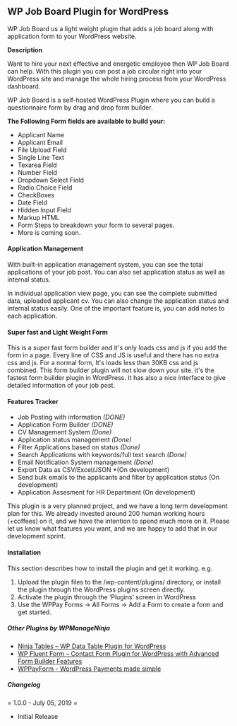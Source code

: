 WP Job Board Plugin for WordPress 
---
WP Job Board us a light weight plugin that adds a job board along with application form to your WordPress website.

<b>Description</b>

Want to hire your next effective and energetic employee then WP Job Board can help. With this plugin you can post a job circular right into your WordPress site and manage the whole hiring process from your WordPress dashboard.

WP Job Board is a self-hosted WordPress Plugin where you can build a questionnaire form by drag and drop form builder. 

<b>The Following Form fields are available to build your:</b>
- Applicant Name
- Applicant Email
- File Upload Field
- Single Line Text
- Texarea Field
- Number Field
- Dropdown Select Field
- Radio Choice Field
- CheckBoxes
- Date Field
- Hidden Input Field
- Markup HTML
- Form Steps to breakdown your form to several pages.
- More is coming soon.

#### Application Management
With built-in application management system, you can see the total applications of your job post. You can also set application status as well as internal status.

In individual application view page, you can see the complete submitted data, uploaded applicant cv. You can also change the application status and internal status easily. One of the important feature is, you can add notes to each application.

#### Super fast and Light Weight Form
This is a super fast form builder and it's only loads css and js if you add the form in a page. Every line of CSS and JS is useful and there has no extra css and js. For a normal form, It's loads less than 30KB css and js combined. This form builder plugin will not slow down your site. it's the fastest form builder plugin in WordPress. It has also a nice interface to give detailed information of your job post.

#### Features Tracker
- Job Posting with information *(DONE)*
- Application Form Builder *(DONE)*
- CV Management System *(Done)*
- Application status management *(Done)*
- Filter Applications based on status *(Done)*
- Search Applications with keywords/full text search *(Done)*
- Email Notification System management *(Done)*
- Export Data as CSV/Excel/JSON *(On development)
- Send bulk emails to the applicants and filter by application status (On development)
- Application Assesment for HR Department (On development)

This plugin is a very planned project, and we have a long term development plan for this. We already invested around 200 human working hours (+coffees) on it, and we have the intention to spend much more on it. Please let us know what features you want, and we are happy to add that in our development sprint.

#### Installation

This section describes how to install the plugin and get it working.
e.g.

1. Upload the plugin files to the /wp-content/plugins/ directory, or install the plugin through the WordPress plugins screen directly.
1. Activate the plugin through the ‘Plugins’ screen in WordPress
1. Use the WPPay Forms -> All Forms -> Add a Form to create a form and get started.

##### Other Plugins by WPManageNinja
<ul>
<li><a href="https://wordpress.org/plugins/ninja-tables/" target="_blank">Ninja Tables – WP Data Table Plugin for WordPress</a></li>
<li><a href="https://wordpress.org/plugins/fluentform/" target="_blank">WP Fluent Form – Contact Form Plugin for WordPress with Advanced Form Builder Features</a></li>
<li><a href="https://wpmanageninja.com/downloads/wppayform-pro-wordpress-payments-form-builder/" target="_blank">WPPayForm - WordPress Payments made simple</a></li>
</ul>


##### Changelog

= 1.0.0 - July 05, 2019 =
- Initial Release